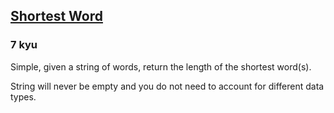 <h2><a href=https://www.codewars.com/kata/57cebe1dc6fdc20c57000ac9/train/c target="_blank">Shortest Word</a></h2><h3>7 kyu</h3><p>Simple, given a string of words, return the length of the shortest word(s).</p><p>String will never be empty and you do not need to account for different data types.</p>